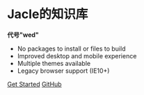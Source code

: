# Jacle的知识库
**代号"wed"**
- No packages to install or files to build
- Improved desktop and mobile experience
- Multiple themes available
- Legacy browser support (IE10+)

[Get Started](#main)
[GitHub](https://github.com/jijiajia19)
